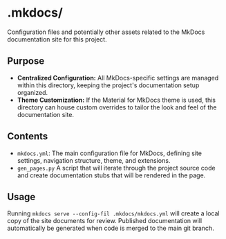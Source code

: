 # .mkdocs/

Configuration files and potentially other assets related to the MkDocs documentation
site for this project.

## Purpose

- **Centralized Configuration:** All MkDocs-specific settings are managed within this
directory, keeping the project's documentation setup organized.
- **Theme Customization:** If the Material for MkDocs theme is used, this directory can
house custom overrides to tailor the look and feel of the documentation site.

## Contents

- `mkdocs.yml`: The main configuration file for MkDocs, defining site settings, 
navigation structure, theme, and extensions.
- `gen_pages.py` A script that will iterate through the project source code and
create documentation stubs that will be rendered in the page.

## Usage

Running `mkdocs serve --config-fil .mkdocs/mkdocs.yml` will create a local copy of the
site documents for review. Published documentation will automatically be generated when
code is merged to the main git branch.